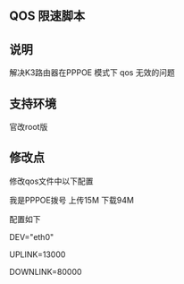 ## QOS 限速脚本

## 说明
解决K3路由器在PPPOE 模式下 qos 无效的问题

## 支持环境
官改root版

## 修改点
修改qos文件中以下配置

我是PPPOE拨号 上传15M 下载94M

配置如下

DEV="eth0"

UPLINK=13000

DOWNLINK=80000


